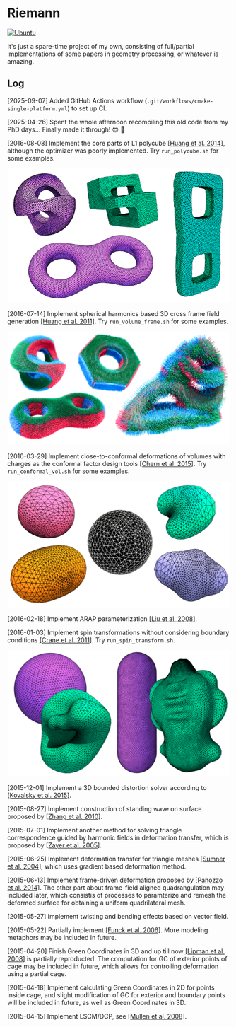 # Riemann

[![Ubuntu](https://github.com/jiongchen/riemann/actions/workflows/cmake-single-platform.yml/badge.svg?branch=master)](https://github.com/jiongchen/riemann/actions/workflows/cmake-single-platform.yml)

It's just a spare-time project of my own, consisting of full/partial implementations of some papers in geometry processing, or whatever is amazing.

## Log

[2025-09-07] Added GitHub Actions workflow (`.git/workflows/cmake-single-platform.yml`) to set up CI.

[2025-04-26] Spent the whole afternoon recompiling this old code from my PhD days... Finally made it through! :sunglasses: :tada:

[2016-08-08] Implement the core parts of L1 polycube [[Huang et al. 2014]](http://www.cad.zju.edu.cn/home/hj/14/l1-poly/l1-poly.pdf), although the optimizer was poorly implemented. Try `run_polycube.sh` for some examples.

![image](img/l1_polycube.png)

[2016-07-14] Implement spherical harmonics based 3D cross frame field generation [[Huang et al. 2011]](http://www.cad.zju.edu.cn/home/hj/11/3D-cross-frame.pdf). Try `run_volume_frame.sh` for some examples.

![image](img/vol_cross_frm.png)

[2016-03-29] Implement close-to-conformal deformations of volumes with charges as the conformal factor design tools [[Chern et al. 2015]](http://dl.acm.org/citation.cfm?id=2766916). Try `run_conformal_vol.sh` for some examples.

![image](img/conformal_volume.png)

[2016-02-18] Implement ARAP parameterization [[Liu et al. 2008]](http://www.cs.harvard.edu/~sjg/papers/arap.pdf).

[2016-01-03] Implement spin transformations without considering boundary conditions [[Crane et al. 2011]](http://www.cs.columbia.edu/~keenan/Projects/SpinTransformations/paper.pdf). Try `run_spin_transform.sh`.

![image](img/spin.png)

[2015-12-01] Implement a 3D bounded distortion solver according to [[Kovalsky et al. 2015]](http://www.wisdom.weizmann.ac.il/~ylipman/2015_LargeScaleBD.pdf).

[2015-08-27] Implement construction of standing wave on surface proposed by [[Zhang et al. 2010]](http://www.cad.zju.edu.cn/home/hj/10/Huang10WaveQuad.pdf).

[2015-07-01] Implement another method for solving triangle correspondence guided by harmonic fields in deformation transfer, which is proposed by [[Zayer et al. 2005]](http://citeseerx.ist.psu.edu/viewdoc/download?doi=10.1.1.226.1150&rep=rep1&type=pdf).

[2015-06-25] Implement deformation transfer for triangle meshes [[Sumner et al. 2004]](http://people.csail.mit.edu/sumner/research/deftransfer/Sumner2004DTF.pdf), which uses gradient based deformation method.

[2015-06-13] Implement frame-driven deformation proposed by [[Panozzo et al. 2014]](http://igl.ethz.ch/projects/frame-fields/frame-fields.pdf). The other part about frame-field aligned quadrangulation may included later, which consistis of processes to paramterize and remesh the deformed surface for obtaining a uniform quadrilateral mesh.

[2015-05-27] Implement twisting and bending effects based on vector field.

[2015-05-22] Partially implement [[Funck et al. 2006]](https://isgwww.cs.uni-magdeburg.de/visual/files/publications/Archive/Funck_2006_SIGGRAPH.pdf). More modeling metaphors may be included in future.

[2015-04-20] Finish Green Coordinates in 3D and up till now [[Lipman et al. 2008]](http://citeseerx.ist.psu.edu/viewdoc/download?doi=10.1.1.150.2116&rep=rep1&type=pdf) is partially reproducted. The computation for GC  of exterior points of cage may be  included in future, which allows for controlling deformation using a partial cage.

[2015-04-18] Implement calculating Green Coordinates in 2D for points inside cage, and slight modification of GC for exterior and boundary points will be included in future, as well as Green Coordinates in 3D.

[2015-04-15] Implement LSCM/DCP, see [[Mullen et al. 2008]](https://hal.inria.fr/inria-00334477/document).

